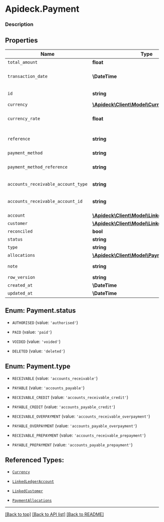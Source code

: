 # Apideck.Payment

### Description

## Properties
Name | Type | Description | Notes
------------ | ------------- | ------------- | -------------
`total_amount` | **float** | Amount of payment | 
`transaction_date` | **\DateTime** | Date transaction was entered - YYYY:MM::DDThh:mm:ss.sTZD | 
`id` | **string** | Unique identifier representing the entity | [optional] 
`currency` | [**\Apideck\Client\Model\Currency**](Currency.md) |  | [optional] 
`currency_rate` | **float** | Currency Exchange Rate at the time entity was recorded/generated. | [optional] 
`reference` | **string** | Optional payment reference message ie: Debit remittance detail. | [optional] 
`payment_method` | **string** | Payment method | [optional] 
`payment_method_reference` | **string** | Optional reference message returned by payment method on processing | [optional] 
`accounts_receivable_account_type` | **string** | Type of accounts receivable account. | [optional] 
`accounts_receivable_account_id` | **string** | Unique identifier for the account to allocate payment to. | [optional] 
`account` | [**\Apideck\Client\Model\LinkedLedgerAccount**](LinkedLedgerAccount.md) |  | [optional] 
`customer` | [**\Apideck\Client\Model\LinkedCustomer**](LinkedCustomer.md) |  | [optional] 
`reconciled` | **bool** | Payment has been reconciled | [optional] 
`status` | **string** | Status of payment | [optional] 
`type` | **string** | Type of payment | [optional] 
`allocations` | [**\Apideck\Client\Model\PaymentAllocations[]**](PaymentAllocations.md) |  | [optional] 
`note` | **string** | Optional note to be associated with the payment. | [optional] 
`row_version` | **string** |  | [optional] 
`created_at` | **\DateTime** |  | [optional] 
`updated_at` | **\DateTime** |  | [optional] 





<a name="STATUS"></a>
## Enum: Payment.status


* `AUTHORISED` (value: `'authorised'`)

* `PAID` (value: `'paid'`)

* `VOIDED` (value: `'voided'`)

* `DELETED` (value: `'deleted'`)




<a name="TYPE"></a>
## Enum: Payment.type


* `RECEIVABLE` (value: `'accounts_receivable'`)

* `PAYABLE` (value: `'accounts_payable'`)

* `RECEIVABLE_CREDIT` (value: `'accounts_receivable_credit'`)

* `PAYABLE_CREDIT` (value: `'accounts_payable_credit'`)

* `RECEIVABLE_OVERPAYMENT` (value: `'accounts_receivable_overpayment'`)

* `PAYABLE_OVERPAYMENT` (value: `'accounts_payable_overpayment'`)

* `RECEIVABLE_PREPAYMENT` (value: `'accounts_receivable_prepayment'`)

* `PAYABLE_PREPAYMENT` (value: `'accounts_payable_prepayment'`)




## Referenced Types:



* [`Currency`](Currency.md)






* [`LinkedLedgerAccount`](LinkedLedgerAccount.md)
* [`LinkedCustomer`](LinkedCustomer.md)



* [`PaymentAllocations`](PaymentAllocations.md)





---

[[Back to top]](#) [[Back to API list]](../../../../README.md#documentation-for-api-endpoints) [[Back to README]](../../../../README.md)


